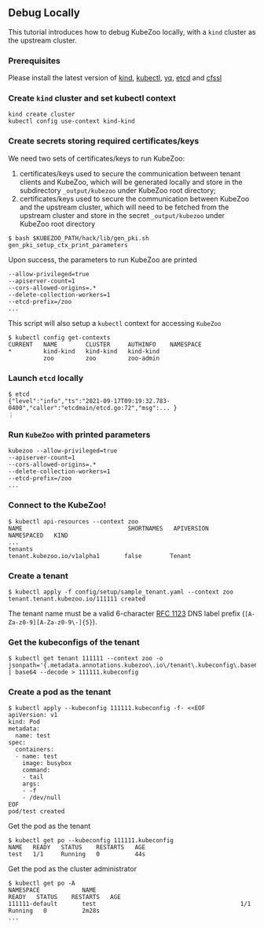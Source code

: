 ## Debug Locally

This tutorial introduces how to debug KubeZoo locally, with a `kind` cluster as the upstream cluster.

### Prerequisites

Please install the latest version of [kind](https://kind.sigs.k8s.io/docs/user/quick-start/#installation), [kubectl](https://kubernetes.io/docs/tasks/tools/), [yq](https://github.com/mikefarah/yq#install), [etcd](https://etcd.io/docs/v3.4/install/) and [cfssl](https://github.com/cloudflare/cfssl#installation)

### Create `kind` cluster and set kubectl context

```console
kind create cluster
kubectl config use-context kind-kind
```

### Create secrets storing required certificates/keys

We need two sets of certificates/keys to run KubeZoo:
1. certificates/keys used to secure the communication between tenant clients
   and KubeZoo, which will be generated locally and store in the
   subdirectory `_output/kubezoo` under KubeZoo root directory;
2. certificates/keys used to secure the communication between KubeZoo and the
   upstream cluster, which will need to be fetched from the upstream cluster and
   store in the secret `_output/kubezoo` under KubeZoo root directory

```console
$ bash $KUBEZOO_PATH/hack/lib/gen_pki.sh gen_pki_setup_ctx_print_parameters
```

Upon success, the parameters to run KubeZoo are printed

```console
--allow-privileged=true
--apiserver-count=1
--cors-allowed-origins=.*
--delete-collection-workers=1
--etcd-prefix=/zoo
...
```

This script will also setup a `kubectl` context for accessing `KubeZoo`
```console
$ kubectl config get-contexts
CURRENT   NAME        CLUSTER     AUTHINFO    NAMESPACE
*         kind-kind   kind-kind   kind-kind
          zoo         zoo         zoo-admin
```

### Launch `etcd` locally
```console
$ etcd
{"level":"info","ts":"2021-09-17T09:19:32.783-0400","caller":"etcdmain/etcd.go:72","msg":... }
⋮
```

### Run `KubeZoo` with printed parameters
```console
kubezoo --allow-privileged=true
--apiserver-count=1
--cors-allowed-origins=.*
--delete-collection-workers=1
--etcd-prefix=/zoo
...
```

### Connect to the KubeZoo!

```console
$ kubectl api-resources --context zoo
NAME                              SHORTNAMES   APIVERSION                        NAMESPACED   KIND
...
tenants                                        tenant.kubezoo.io/v1alpha1       false        Tenant
```

### Create a tenant

```console
$ kubectl apply -f config/setup/sample_tenant.yaml --context zoo
tenant.tenant.kubezoo.io/111111 created
```

The tenant name must be a valid 6-character [RFC 1123][rfc1123-label] DNS label prefix (`[A-Za-z0-9][A-Za-z0-9\-]{5}`).

### Get the kubeconfigs of the tenant

```console
$ kubectl get tenant 111111 --context zoo -o jsonpath='{.metadata.annotations.kubezoo\.io\/tenant\.kubeconfig\.base64}' | base64 --decode > 111111.kubeconfig
```

### Create a pod as the tenant

```console
$ kubectl apply --kubeconfig 111111.kubeconfig -f- <<EOF
apiVersion: v1
kind: Pod
metadata:
  name: test
spec:
  containers:
  - name: test
    image: busybox
    command:
    - tail
    args:
    - -f
    - /dev/null
EOF
pod/test created
```

Get the pod as the tenant

```console
$ kubectl get po --kubeconfig 111111.kubeconfig
NAME   READY   STATUS    RESTARTS   AGE
test   1/1     Running   0          44s
```

Get the pod as the cluster administrator

```console
$ kubectl get po -A
NAMESPACE            NAME                                         READY   STATUS    RESTARTS   AGE
111111-default       test                                         1/1     Running   0          2m28s
...
```

[rfc1123-label]: https://kubernetes.io/docs/concepts/overview/working-with-objects/names/#dns-label-names

